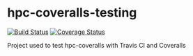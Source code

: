 hpc-coveralls-testing
=====================

[![Build Status](https://travis-ci.org/guillaume-nargeot/hpc-coveralls-testing2.png?branch=master)](https://travis-ci.org/guillaume-nargeot/hpc-coveralls-testing2) [![Coverage Status](https://coveralls.io/repos/guillaume-nargeot/hpc-coveralls-testing2/badge.png?branch=master)](https://coveralls.io/r/guillaume-nargeot/hpc-coveralls-testing2?branch=master)

Project used to test hpc-coveralls with Travis CI and Coveralls

